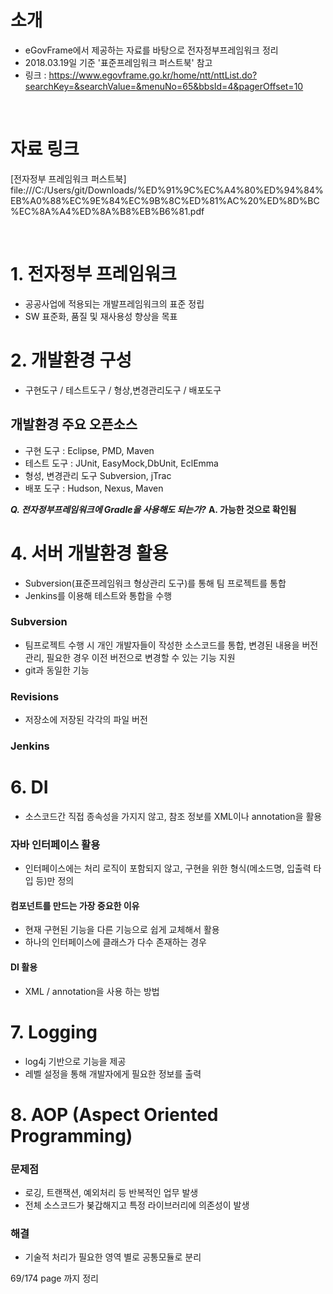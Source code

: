# 소개
- eGovFrame에서 제공하는 자료를 바탕으로 전자정부프레임워크 정리
- 2018.03.19일 기준 '표준프레임워크 퍼스트북' 참고
- 링크 : https://www.egovframe.go.kr/home/ntt/nttList.do?searchKey=&searchValue=&menuNo=65&bbsId=4&pagerOffset=10

<br>

# 자료 링크
[전자정부 프레임워크 퍼스트북] file:///C:/Users/git/Downloads/%ED%91%9C%EC%A4%80%ED%94%84%EB%A0%88%EC%9E%84%EC%9B%8C%ED%81%AC%20%ED%8D%BC%EC%8A%A4%ED%8A%B8%EB%B6%81.pdf

<br>

# 1. 전자정부 프레임워크
- 공공사업에 적용되는 개발프레임워크의 표준 정립
- SW 표준화, 품질 및 재사용성 향상을 목표

# 2. 개발환경 구성
- 구현도구 / 테스트도구 / 형상,변경관리도구 / 배포도구

## 개발환경 주요 오픈소스
- 구현 도구 : Eclipse, PMD, Maven
- 테스트 도구 : JUnit, EasyMock,DbUnit, EclEmma
- 형성, 변경관리 도구 Subversion, jTrac
- 배포 도구 : Hudson, Nexus, Maven

***Q. 전자정부프레임워크에  Gradle을 사용해도 되는가?***
**A. 가능한 것으로 확인됨**

# 4. 서버 개발환경 활용
- Subversion(표준프레임워크 형상관리 도구)를 통해 팀 프로젝트를 통합
- Jenkins를 이용해 테스트와 통합을 수행

### Subversion
- 팀프로젝트 수행 시 개인 개발자들이 작성한 소스코드를 통합, 변경된 내용을 버전관리, 필요한 경우 이전 버전으로 변경할 수 있는 기능 지원
- git과 동일한 기능

### Revisions
- 저장소에 저장된 각각의 파일 버전

### Jenkins

# 6. DI
- 소스코드간 직접 종속성을 가지지 않고, 참조 정보를 XML이나 annotation을 활용

### 자바 인터페이스 활용
- 인터페이스에는 처리 로직이 포함되지 않고, 구현을 위한  형식(메소드명, 입출력 타입 등)만 정의

#### 컴포넌트를 만드는 가장 중요한 이유
- 현재 구현된 기능을 다른 기능으로 쉽게 교체해서 활용
- 하나의 인터페이스에 클래스가 다수 존재하는 경우 

#### DI 활용
- XML / annotation을 사용 하는 방법

# 7. Logging
- log4j 기반으로 기능을 제공
- 레벨 설정을 통해 개발자에게 필요한 정보를 출력

# 8. AOP (Aspect Oriented Programming)
### 문제점 
- 로깅, 트랜잭션, 예외처리 등 반복적인 업무 발생
- 전체 소스코드가 봊갑해지고 특정 라이브러리에 의존성이 발생
### 해결 
- 기술적 처리가 필요한 영역 별로 공통모듈로 분리




69/174 page 까지 정리